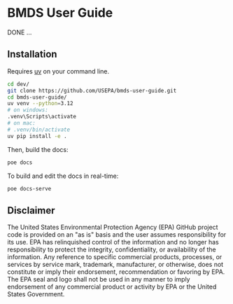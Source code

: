 # BMDS User Guide

DONE ...

## Installation

Requires [uv](https://docs.astral.sh/uv/) on your command line.

```bash
cd dev/
git clone https://github.com/USEPA/bmds-user-guide.git
cd bmds-user-guide/
uv venv --python=3.12
# on windows:
.venv\Scripts\activate
# on mac:
# .venv/bin/activate
uv pip install -e .
```

Then, build the docs:

```bash
poe docs
```

To build and edit the docs in real-time:

```bash
poe docs-serve
```


## Disclaimer

The United States Environmental Protection Agency (EPA) GitHub project code is provided on an "as is" basis and the user assumes responsibility for its use.  EPA has relinquished control of the information and no longer has responsibility to protect the integrity, confidentiality, or availability of the information.  Any reference to specific commercial products, processes, or services by service mark, trademark, manufacturer, or otherwise, does not constitute or imply their endorsement, recommendation or favoring by EPA.  The EPA seal and logo shall not be used in any manner to imply endorsement of any commercial product or activity by EPA or the United States Government.
